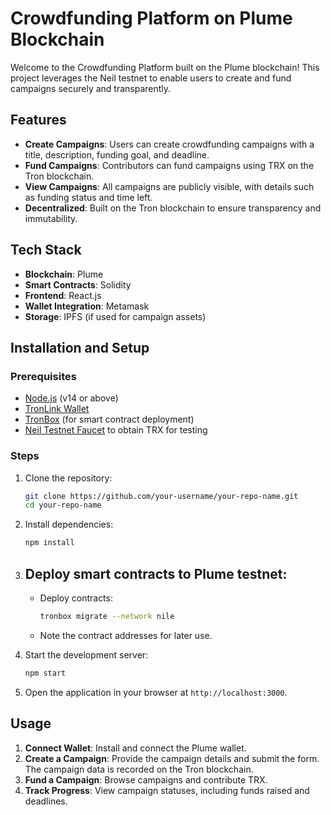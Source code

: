 # Crowdfunding Platform on Plume Blockchain

Welcome to the Crowdfunding Platform built on the Plume blockchain! This project leverages the Neil testnet to enable users to create and fund campaigns securely and transparently.

## Features

- **Create Campaigns**: Users can create crowdfunding campaigns with a title, description, funding goal, and deadline.
- **Fund Campaigns**: Contributors can fund campaigns using TRX on the Tron blockchain.
- **View Campaigns**: All campaigns are publicly visible, with details such as funding status and time left.
- **Decentralized**: Built on the Tron blockchain to ensure transparency and immutability.

## Tech Stack

- **Blockchain**: Plume
- **Smart Contracts**: Solidity
- **Frontend**: React.js
- **Wallet Integration**: Metamask
- **Storage**: IPFS (if used for campaign assets)

## Installation and Setup

### Prerequisites

- [Node.js](https://nodejs.org/) (v14 or above)
- [TronLink Wallet](https://www.tronlink.org/)
- [TronBox](https://developers.tron.network/docs/tronbox-overview) (for smart contract deployment)
- [Neil Testnet Faucet](https://nileex.io/) to obtain TRX for testing

### Steps

1. Clone the repository:
   ```bash
   git clone https://github.com/your-username/your-repo-name.git
   cd your-repo-name
   ```

2. Install dependencies:
   ```bash
   npm install
   ```

3. Deploy smart contracts to Plume testnet:
   -
   - Deploy contracts:
     ```bash
     tronbox migrate --network nile
     ```
   - Note the contract addresses for later use.


4. Start the development server:
   ```bash
   npm start
   ```

5. Open the application in your browser at `http://localhost:3000`.

## Usage

1. **Connect Wallet**: Install and connect the Plume wallet.
2. **Create a Campaign**: Provide the campaign details and submit the form. The campaign data is recorded on the Tron blockchain.
3. **Fund a Campaign**: Browse campaigns and contribute TRX.
4. **Track Progress**: View campaign statuses, including funds raised and deadlines.

